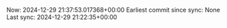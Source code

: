 Now: 2024-12-29 21:37:53.017368+00:00 Earliest commit since sync: None Last sync: 2024-12-29 21:22:35+00:00
